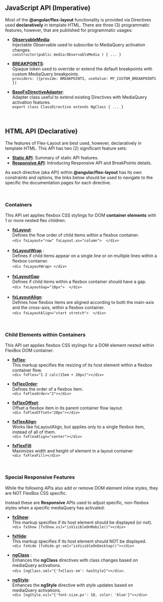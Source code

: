 
## JavaScript API (Imperative)

Most of the **@angular/flex-layout** functionality is provided via Directives used **declaratively** in template HTML. There are three (3) programmatic features, however, that are published for programmatic usages:

* **[ObservableMedia](https://github.com/angular/flex-layout/wiki/ObservableMedia)**: <br/> Injectable Observable used to subscribe to MediaQuery activation changes.<br/>
`constructor(public media:ObservableMedia ) { ... }`

* **[BREAKPOINTS](https://github.com/angular/flex-layout/wiki/BreakPoints)**: <br/> Opaque token used to override or extend the default breakpoints with custom MediaQuery breakpoints.<br/> `providers: [{provide: BREAKPOINTS, useValue: MY_CUSTOM_BREAKPOINTS }]`

* **[BaseFxDirectiveAdapter](https://github.com/angular/flex-layout/wiki/BaseFxDirectiveAdapter)**: <br/> Adapter class useful to extend existing Directives with MediaQuery activation features. <br/> `export class ClassDirective extends NgClass { ... }` 

<br/>

## HTML API (Declarative)

The features of Flex-Layout are best used, however, declaratively in template HTML. This API has two (2) significant feature sets:

*  **[Static API](https://github.com/angular/flex-layout/wiki/Declarative-API-Overview)**: Summary of static API features.<br/>
*  **[Responsive API](https://github.com/angular/flex-layout/wiki/Responsive-API)**: Introducing Responsive API and BreakPoints details.<br/>

As each directive (aka API) within **@angular/flex-layout** has its own constraints and options, the links below should be used to navigate to the specific the documentation pages for each directive.

<br/>

### Containers

This API set applies flexbox CSS stylings for DOM **container elements** with 1 or more nested flex children:

* [**fxLayout**](https://github.com/angular/flex-layout/wiki/fxLayout-API): <br/>Defines the flow order of child items within a flexbox container.<br/>`<div fxLayout="row" fxLayout.xs="column">  </div>`<br/>&nbsp;
* **[fxLayoutWrap](https://github.com/angular/flex-layout/wiki/fxLayoutWrap-API)**  : <br/>Defines if child items appear on a single line or on multiple lines within a flexbox container.<br/>`<div fxLayoutWrap> </div>`<br/>&nbsp;
* **[fxLayoutGap](https://github.com/angular/flex-layout/wiki/fxLayoutGap-API)**:<br/>Defines if child items within a flexbox container should have a gap. <br/>`<div fxLayoutGap="10px">  </div>`<br/>&nbsp;
* **[fxLayoutAlign](https://github.com/angular/flex-layout/wiki/fxLayoutAlign-API)**:<br/>Defines how flexbox items are aligned according to both the main-axis and the cross-axis, within a flexbox container. <br/>`<div fxLayoutAlign="start stretch">  </div>`


<br/>

### Child Elements within Containers

This API set applies flexbox CSS stylings for a DOM element nested within FlexBox DOM container:

* **[fxFlex](https://github.com/angular/flex-layout/wiki/fxFlex-API)**: <br/>This markup specifies the resizing of its host element within a flexbox container flow.<br/>`<div fxFlex="1 2 calc(15em + 20px)"></div>`

* **[fxFlexOrder](https://github.com/angular/flex-layout/wiki/fxFlexOrder-API)**: <br/>Defines the order of a flexbox item. <br/>`<div fxFlexOrder="2"></div>`

* **[fxFlexOffset](https://github.com/angular/flex-layout/wiki/fxFlexOffset-API)**: <br/>Offset a flexbox item in its parent container flow layout. <br/>`<div fxFlexOffset="20px"></div>`

* **[fxFlexAlign](https://github.com/angular/flex-layout/wiki/fxFlexAlign-API)**: <br/>Works like fxLayoutAlign, but applies only to a single flexbox item, instead of all of them. <br/>`<div fxFlexAlign="center"></div>`

* **[fxFlexFill](https://github.com/angular/flex-layout/wiki/fxFlexFill-API)**: <br/> Maximizes width and height of element in a layout container <br/>`<div fxFlexFill></div>`


<br/>

### Special Responsive Features

While the following APIs also add or remove DOM element inline styles, they are NOT FlexBox CSS specific. 

Instead these are **Responsive** APIs used to adjust specific, non-flexbox styles when a specific mediaQuery has activated:

* **[fxShow](https://github.com/angular/flex-layout/wiki/fxShow-API)**: <br/>This markup specifies if its host element should be displayed (or not).<br/>`<div fxShow [fxShow.xs]="isVisibleOnMobile()"></div>`

* **[fxHide](https://github.com/angular/flex-layout/wiki/fxHide-API)**: <br/>This markup specifies if its host element should NOT be displayed.<br/>`<div fxHide [fxHide.gt-sm]="isVisibleOnDesktop()"></div>`


* **[ngClass](https://github.com/angular/flex-layout/wiki/ngClass-API)** :
<br/>Enhances the **ngClass** directives with class changes based on mediaQuery activations. <br/>`<div [ngClass.sm]="{'fxClass-sm': hasStyle}"></div>`. 

* **[ngStyle](https://github.com/angular/flex-layout/wiki/ngStyle-API)**: 
<br/>Enhances the **ngStyle** directive with style updates based on mediaQuery activations. <br/>`<div [ngStyle.xs]="{'font-size.px': 10, color: 'blue'}"></div>`


